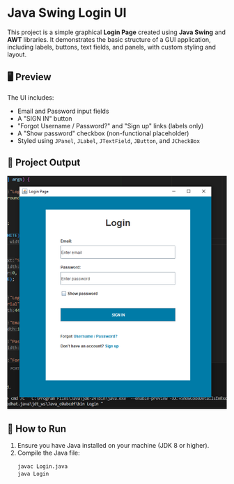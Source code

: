 # Java Swing Login UI

This project is a simple graphical **Login Page** created using **Java Swing** and **AWT** libraries. It demonstrates the basic structure of a GUI application, including labels, buttons, text fields, and panels, with custom styling and layout.

## 🖥️ Preview

The UI includes:
- Email and Password input fields
- A "SIGN IN" button
- "Forgot Username / Password?" and "Sign up" links (labels only)
- A "Show password" checkbox (non-functional placeholder)
- Styled using `JPanel`, `JLabel`, `JTextField`, `JButton`, and `JCheckBox`

## 📁 Project Output

<p>
   <img src="https://raw.githubusercontent.com/G-alileo/Login_page_java/main/Assets/Login_page1.png" alt="Login_page" />
</p>


## 🚀 How to Run

1. Ensure you have Java installed on your machine (JDK 8 or higher).
2. Compile the Java file:
   ```bash
   javac Login.java
   java Login


